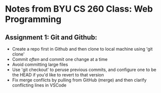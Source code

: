 # Notes from BYU CS 260 Class: Web Programming

## Assignment 1: Git and Github:

- Create a repo first in Github and then clone to local machine using 'git clone'
- Commit *often* and commit one change at a time
- Avoid committing large files
- Use 'git checkout' to peruse previous commits, and configure one to be the HEAD if you'd like to revert to that version
- Fix merge conflicts by pulling from GitHub (merge) and then clarify conflicting lines in VSCode
